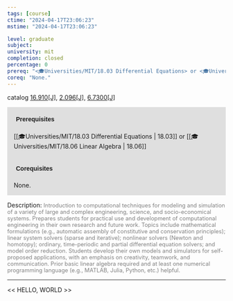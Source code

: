 ```yaml
---
tags: [course]
ctime: "2024-04-17T23:06:23"
mstime: "2024-04-17T23:06:23"

level: graduate
subject: 
university: mit
completion: closed
percentage: 0
prereq: "<🎓Universities/MIT/18.03 Differential Equations> or <🎓Universities/MIT/18.06 Linear Algebra>"
coreq: "None."
---
```


catalog [16.910[J]](http://student.mit.edu/catalog/m16b.html#16.910), [2.096[J]](http://student.mit.edu/catalog/m2a.html#2.096), [6.7300[J]](http://student.mit.edu/catalog/m6c.html#6.7300)

<span style="display: block; padding: 15px; background-color: rgb(100, 100, 100, 0.2);"><font id="m_prereq1504_0" style="display: block; font-family: Arial, sans-serif; font-weight: bold; padding: 5px">Prerequisites</font><br><span id="prereq1504_0">[[🎓Universities/MIT/18.03 Differential Equations | 18.03]] or [[🎓Universities/MIT/18.06 Linear Algebra | 18.06]]</span></span>
<span style="display: block; padding: 15px; background-color: rgb(100, 100, 100, 0.2);"><font id="m_coreq1504_0" style="display: block; font-family: Arial, sans-serif; font-weight: bold; padding: 5px">Corequisites</font><br><span id="coreq1504_0">None.</span></span>

<font style="">Description:</font>
<font style="color: grey; font-size: 0.8rem;">Introduction to computational techniques for modeling and simulation of a variety of large and complex engineering, science, and socio-economical systems. Prepares students for practical use and development of computational engineering in their own research and future work. Topics include mathematical formulations (e.g., automatic assembly of constitutive and conservation principles); linear system solvers (sparse and iterative); nonlinear solvers (Newton and homotopy); ordinary, time-periodic and partial differential equation solvers; and model order reduction. Students develop their own models and simulators for self-proposed applications, with an emphasis on creativity, teamwork, and communication. Prior basic linear algebra required and at least one numerical programming language (e.g., MATLAB, Julia, Python, etc.) helpful.</font>



---

<< HELLO, WORLD >>
